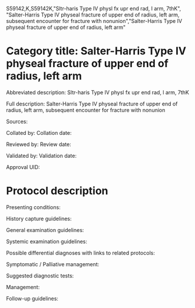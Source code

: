 S59142,K,S59142K,"Sltr-haris Type IV physl fx upr end rad, l arm, 7thK", "Salter-Harris Type IV physeal fracture of upper end of radius, left arm, subsequent encounter for fracture with nonunion","Salter-Harris Type IV physeal fracture of upper end of radius, left arm"
# Category title: Salter-Harris Type IV physeal fracture of upper end of radius, left arm

Abbreviated description: Sltr-haris Type IV physl fx upr end rad, l arm, 7thK

Full description: Salter-Harris Type IV physeal fracture of upper end of radius, left arm, subsequent encounter for fracture with nonunion

Sources:

Collated by:
Collation date:

Reviewed by:
Review date:

Validated by:
Validation date:

Approval UID:

# Protocol description

Presenting conditions:

History capture guidelines:

General examination guidelines:

Systemic examination guidelines:

Possible differential diagnoses with links to related protocols:

Symptomatic / Palliative management:

Suggested diagnostic tests:

Management:

Follow-up guidelines:
